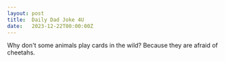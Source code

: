 ```yaml
---
layout: post
title:  Daily Dad Joke 4U
date:   2023-12-22T00:00:00Z
---
```

Why don't some animals play cards in the wild? Because they are afraid of cheetahs.
